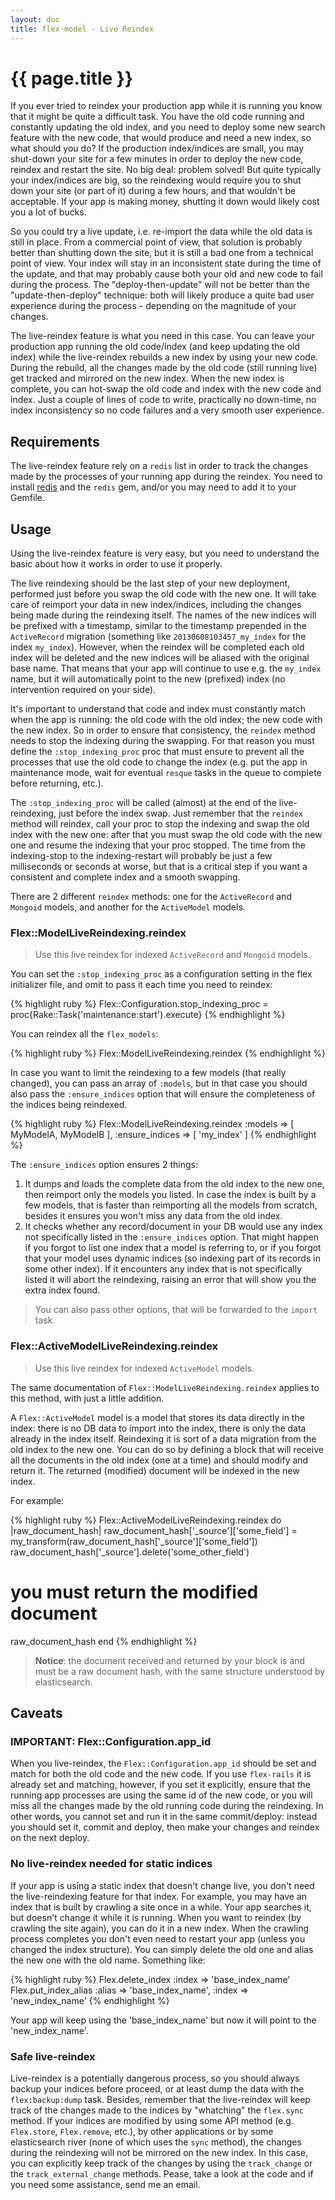 ```yaml
---
layout: doc
title: flex-model - Live Reindex
---
```


# {{ page.title }}

If you ever tried to reindex your production app while it is running you know that it might be quite a difficult task. You have the old code running and constantly updating the old index, and you need to deploy some new search feature with the new code, that would produce and need a new index, so what should you do? If the production index/indices are small, you may shut-down your site for a few minutes in order to deploy the new code, reindex and restart the site. No big deal: problem solved! But quite typically your index/indices are big, so the reindexing would require you to shut down your site (or part of it) during a few hours, and that wouldn't be acceptable. If your app is making money, shutting it down would likely cost you a lot of bucks.

So you could try a live update, i.e. re-import the data while the old data is still in place. From a commercial point of view, that solution is probably better than shutting down the site, but it is still a bad one from a technical point of view. Your index will stay in an inconsistent state during the time of the update, and that may probably cause both your old and new code to fail during the process. The "deploy-then-update" will not be better than the "update-then-deploy" technique: both will likely produce a quite bad user experience during the process - depending on the magnitude of your changes.

The live-reindex feature is what you need in this case. You can leave your production app running the old code/index (and keep updating the old index) while the live-reindex rebuilds a new index by using your new code. During the rebuild, all the changes made by the old code (still running live) get tracked and mirrored on the new index. When the new index is complete, you can hot-swap the old code and index with the new code and index. Just a couple of lines of code to write, practically no down-time, no index inconsistency so no code failures and a very smooth user experience.

## Requirements

The live-reindex feature rely on a `redis` list in order to track the changes made by the processes of your running app during the reindex. You need to install [redis](http://www.redis.io/download) and the `redis` gem, and/or you may need to add it to your Gemfile.

## Usage

Using the live-reindex feature is very easy, but you need to understand the basic about how it works in order to use it properly.

The live reindexing should be the last step of your new deployment, performed just before you swap the old code with the new one. It will take care of reimport your data in new index/indices, including the changes being made during the reindexing itself. The names of the new indices will be prefixed with a timestamp, similar to the timestamp prepended in the `ActiveRecord` migration (something like `20130608103457_my_index` for the index `my_index`). However, when the reindex will be completed each old index will be deleted and the new indices will be aliased with the original base name. That means that your app will continue to use e.g. the `my_index` name, but it will automatically point to the new (prefixed) index (no intervention required on your side).

It's important to understand that code and index must constantly match when the app is running: the old code with the old index; the new code with the new index.
So in order to ensure that consistency, the `reindex` method needs to stop the indexing during the swapping. For that reason you must define the `:stop_indexing_proc` proc that must ensure to prevent all the processes that use the old code to change the index (e.g. put the app in maintenance mode, wait for eventual `resque` tasks in the queue to complete before returning, etc.).

The `:stop_indexing_proc` will be called (almost) at the end of the live-reindexing, just before the index swap. Just remember that the `reindex` method will reindex, call your proc to stop the indexing and swap the old index with the new one: after that you must swap the old code with the new one and resume the indexing that your proc stopped. The time from the indexing-stop to the indexing-restart will probably be just a few milliseconds or seconds at worse, but that is a critical step if you want a consistent and complete index and a smooth swapping.

There are 2 different `reindex` methods: one for the `ActiveRecord` and `Mongoid` models, and another for the `ActiveModel` models.

### Flex::ModelLiveReindexing.reindex

> Use this live reindex for indexed `ActiveRecord` and `Mongoid` models.

You can set the `:stop_indexing_proc` as a configuration setting in the flex initializer file, and omit to pass it each time you need to reindex:

{% highlight ruby %}
Flex::Configuration.stop_indexing_proc = proc{Rake::Task('maintenance:start').execute}
{% endhighlight %}

You can reindex all the `flex_models`:

{% highlight ruby %}
Flex::ModelLiveReindexing.reindex
{% endhighlight %}

In case you want to limit the reindexing to a few models (that really changed), you can pass an array of `:models`, but in that case you should also pass the `:ensure_indices` option that will ensure the completeness of the indices being reindexed.

{% highlight ruby %}
Flex::ModelLiveReindexing.reindex :models         => [ MyModelA, MyModelB ],
                                  :ensure_indices => [ 'my_index' ]
{% endhighlight %}

The `:ensure_indices` option ensures 2 things:

1. It dumps and loads the complete data from the old index to the new one, then reimport only the models you listed. In case the index is built by a few models, that is faster than reimporting all the models from scratch, besides it ensures you won't miss any data from the old index.
2. It checks whether any record/document in your DB would use any index not specifically listed in the `:ensure_indices` option. That might happen if you forgot to list one index that a model is referring to, or if you forgot that your model uses dynamic indices (so indexing part of its records in some other index). If it encounters any index that is not specifically listed it will abort the reindexing, raising an error that will show you the extra index found.

> You can also pass other options, that will be forwarded to the `import` task.

### Flex::ActiveModelLiveReindexing.reindex

> Use this live reindex for indexed `ActiveModel` models.

The same documentation of `Flex::ModelLiveReindexing.reindex` applies to this method, with just a little addition.

A `Flex::ActiveModel` model is a model that stores its data directly in the index: there is no DB data to import into the index, there is only the data already in the index itself. Reindexing it is sort of a data migration from the old index to the new one. You can do so by defining a block that will receive all the documents in the old index (one at a time) and should modify and return it. The returned (modified) document will be indexed in the new index.

For example:

{% highlight ruby %}
Flex::ActiveModelLiveReindexing.reindex do |raw_document_hash|
  raw_document_hash['_source']['some_field'] = my_transform(raw_document_hash['_source']['some_field'])
  raw_document_hash['_source'].delete('some_other_field')
  # you must return the modified document
  raw_document_hash
end
{% endhighlight %}

> __Notice__: the document received and returned by your block is and must be a raw document hash, with the same structure understood by elasticsearch.

## Caveats

### IMPORTANT: Flex::Configuration.app_id

When you live-reindex, the `Flex::Configuration.app_id` should be set and match for both the old code and the new code. If you use `flex-rails` it is already set and matching, however, if you set it explicitly, ensure that the running app processes are using the same id of the new code, or you will miss all the changes made by the old running code during the reindexing. In other words, you cannot set and run it in the same commit/deploy: instead you should set it, commit and deploy, then make your changes and reindex on the next deploy.

### No live-reindex needed for static indices

If your app is using a static index that doesn't change live, you don't need the live-reindexing feature for that index. For example, you may have an index that is built by crawling a site once in a while. Your app searches it, but doesn't change it while it is running. When you want to reindex (by crawling the site again), you can do it in a new index. When the crawling process completes you don't even need to restart your app (unless you changed the index structure). You can simply delete the old one and alias the new one with the old name. Something like:

{% highlight ruby %}
Flex.delete_index :index => 'base_index_name'
Flex.put_index_alias :alias => 'base_index_name',
                     :index => 'new_index_name'
{% endhighlight %}

Your app will keep using the 'base_index_name' but now it will point to the 'new_index_name'.

### Safe live-reindex

Live-reindex is a potentially dangerous process, so you should always backup your indices before proceed, or at least dump the data with the `flex:backup:dump` task. Besides, remember that the live-reindex will keep track of the changes made to the indices by "whatching" the `flex.sync` method. If your indices are modified by using some API method (e.g. `Flex.store`, `Flex.remove`, etc.), by other applications or by some elasticsearch river (none of which uses the `sync` method), the changes during the reindexing will not be mirrored on the new index. In this case, you can explicitly keep track of the changes by using the `track_change` or the `track_external_change` methods. Pease, take a look at the code and if you need some assistance, send me an email.

